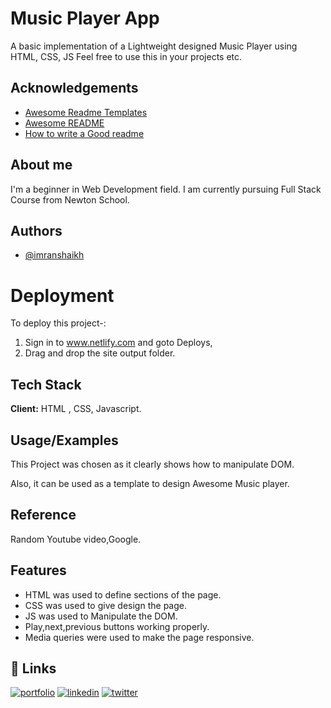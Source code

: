 
# Music Player App

A basic implementation of a Lightweight designed Music Player using  HTML, CSS, JS Feel free to use this in your projects etc.

## Acknowledgements

 - [Awesome Readme Templates](https://awesomeopensource.com/project/elangosundar/awesome-README-templates)
 - [Awesome README](https://github.com/matiassingers/awesome-readme)
 - [How to write a Good readme](https://bulldogjob.com/news/449-how-to-write-a-good-readme-for-your-github-project)

 ## About me
I'm a beginner in Web Development field. I am currently pursuing Full Stack Course from Newton School.

## Authors

- [@imranshaikh](https://github.com/Imrans8168)

# Deployment

To deploy this project-:

1) Sign in to www.netlify.com and goto Deploys,
2) Drag and drop the site output folder.
## Tech Stack

**Client:** HTML , CSS, Javascript.

## Usage/Examples

This Project was chosen as it clearly shows how to manipulate DOM.

Also, it can be used as a template to design Awesome Music player.

## Reference
Random Youtube video,Google.

## Features

- HTML was used to define sections of the page.
- CSS was used to give design the page.
- JS was used to Manipulate the DOM.
- Play,next,previous buttons working properly.
- Media queries were used to make the page responsive.



## 🔗 Links
[![portfolio](https://img.shields.io/badge/my_portfolio-000?style=for-the-badge&logo=ko-fi&logoColor=white)](https://imranshaikh.netlify.app/)
[![linkedin](https://img.shields.io/badge/linkedin-0A66C2?style=for-the-badge&logo=linkedin&logoColor=white)](https://www.linkedin.com/in/imran-shaikh-136673229/)
[![twitter](https://img.shields.io/badge/twitter-1DA1F2?style=for-the-badge&logo=twitter&logoColor=white)](https://twitter.com/shaikhimran8168)
